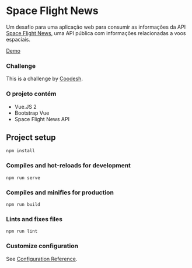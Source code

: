 # Space Flight News

Um desafio para uma aplicação web para consumir as informações da API [Space Flight News](https://spaceflightnewsapi.net/), uma API pública com informações relacionadas a voos espaciais.

[Demo](https://space-flight-news-6az9w2jd9-bfervilha.vercel.app/)

### Challenge

This is a challenge by [Coodesh](https://coodesh.com/).

### O projeto contém

- Vue.JS 2
- Bootstrap Vue
- Space Flight News API

## Project setup

```
npm install
```

### Compiles and hot-reloads for development

```
npm run serve
```

### Compiles and minifies for production

```
npm run build
```

### Lints and fixes files

```
npm run lint
```

### Customize configuration

See [Configuration Reference](https://cli.vuejs.org/config/).

